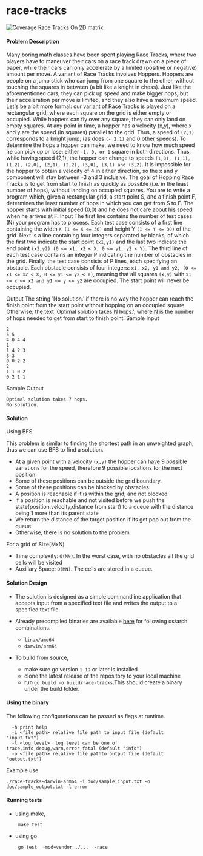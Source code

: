# race-tracks
![Coverage](https://img.shields.io/badge/Coverage-94.9%25-brightgreen)
Race Tracks On 2D matrix

#### Problem Description

Many boring math classes have been spent playing Race Tracks, where two players have to maneuver
their cars on a race track drawn on a piece of paper, while their cars can only accelerate by a limited
(positive or negative) amount per move.
A variant of Race Tracks involves Hoppers. Hoppers are people on a jump stick who can jump from
one square to the other, without touching the squares in between (a bit like a knight in chess). Just
like the aforementioned cars, they can pick up speed and make bigger hops, but their acceleration
per move is limited, and they also have a maximum speed.
Let's be a bit more formal: our variant of Race Tracks is played on a rectangular grid, where each
square on the grid is either empty or occupied. While hoppers can fly over any square, they can only
land on empty squares. At any point in time, a hopper has a velocity (x,y), where x and y are the
speed (in squares) parallel to the grid. Thus, a speed of `(2,1)` corresponds to a knight jump, (as does `(-
2,1)` and 6 other speeds).
To determine the hops a hopper can make, we need to know how much speed he can pick up or lose:
either `-1, 0, or 1` square in both directions. Thus, while having speed (2,1), the hopper can change to
speeds `(1,0), (1,1), (1,2), (2,0), (2,1), (2,2), (3,0), (3,1) and (3,2)`. It is impossible for the hopper to
obtain a velocity of 4 in either direction, so the x and y component will stay between -3 and 3
inclusive.
The goal of Hopping Race Tracks is to get from start to finish as quickly as possible (i.e. in the least
number of hops), without landing on occupied squares. You are to write a program which, given a
rectangular grid, a start point S, and a finish point F, determines the least number of hops in which
you can get from S to F. The hopper starts with initial speed (0,0) and he does not care about his
speed when he arrives at F.
Input
The first line contains the number of test cases (N) your program has to process. Each test case
consists of a first line containing the width `X (1 <= X <= 30)` and height Y `(1 <= Y <= 30)` of the grid.
Next is a line containing four integers separated by blanks, of which the first two indicate the start
point `(x1,y1)` and the last two indicate the end point `(x2,y2) (0 <= x1, x2 < X, 0 <= y1, y2 < Y)`. The
third line of each test case contains an integer P indicating the number of obstacles in the grid.
Finally, the test case consists of P lines, each specifying an obstacle. Each obstacle consists of four
integers: `x1, x2, y1 and y2, (0 <= x1 <= x2 < X, 0 <= y1 <= y2 < Y)`, meaning that all squares `(x,y)` with
`x1 <= x <= x2 and y1 <= y <= y2` are occupied. The start point will never be occupied.

Output
The string 'No solution.' if there is no way the hopper can reach the finish point from the start point
without hopping on an occupied square. Otherwise, the text 'Optimal solution takes N hops.', where
N is the number of hops needed to get from start to finish point.
Sample Input
```text
2
5 5
4 0 4 4
1
1 4 2 3
3 3
0 0 2 2
2
1 1 0 2
0 2 1 1
```
Sample Output
```text
Optimal solution takes 7 hops.
No solution.
```
#### Solution

Using BFS

This problem is similar to finding the shortest path in an unweighted graph, thus we can use BFS to find a solution.

- At a given point with a velocity `(x,y)` the hopper can have 9 possible variations for the speed, therefore 9 possible
locations for the next position.
- Some of these positions can be outside the grid boundary.
- Some of these positions can be blocked by obstacles.
- A position is reachable if it is within the grid, and not blocked
- If a position is reachable and not visited before we push the state(position,velocity,distance from start) to a queue 
with the distance being 1 more than its parent state
- We return the distance of the target position if its get pop out from the queue
- Otherwise, there is no solution to the problem

For a grid of Size(MxN)
- Time complexity: `O(MN)`. In the worst case, with no obstacles all the grid cells will be visited
- Auxiliary Space: `O(MN)`. The cells are stored in a queue.



#### Solution Design

- The solution is designed as a simple commandline application that accepts input from a specified text file and writes
the output to a specified text file.
- Already precompiled binaries are available [here](build) for following os/arch combinations.
  - `linux/amd64`
  - `darwin/arm64`
  
- To build from source,
  - make sure go version `1.19` or later is installed
  - clone the latest release of the repository to your local machine
  - run `go build -o build/race-tracks`.This should create a binary under the build folder.

#### Using the binary 

The following configurations can be passed as flags at runtime.

```text
  -h print help
  -i <file_path> relative file path to input file (default "input.txt")
  -l <log_level>  log level can be one of trace,info,debug,warn,error,fatal (default "info")
  -o <file_path> relative file pathto output file (default "output.txt")
```
Example use 

```
./race-tracks-darwin-arm64 -i doc/sample_input.txt -o doc/sample_output.txt -l error
```

#### Running tests

- using make,
  ```shell
   make test
  ```
- using go
  ```shell
   go test  -mod=vendor ./...  -race
  ```
  
